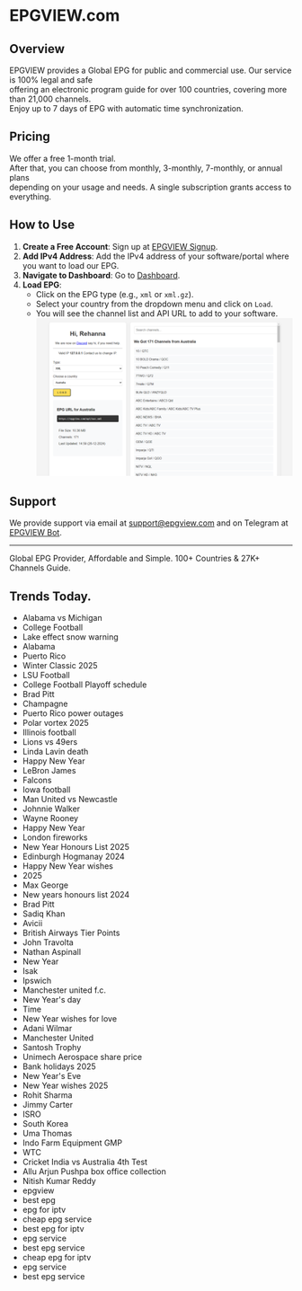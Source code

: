 # EPGVIEW.com



## Overview
EPGVIEW provides a Global EPG for public and commercial use. Our service is 100% legal and safe\
offering an electronic program guide for over 100 countries, covering more than 21,000 channels.\
Enjoy up to 7 days of EPG with automatic time synchronization.

## Pricing
We offer a free 1-month trial. \
After that, you can choose from monthly, 3-monthly, 7-monthly, or annual plans \
depending on your usage and needs. A single subscription grants access to everything.

## How to Use
1. **Create a Free Account**: Sign up at [EPGVIEW Signup](https://epgview.com/signup.php).
2. **Add IPv4 Address**: Add the IPv4 address of your software/portal where you want to load our EPG.
3. **Navigate to Dashboard**: Go to [Dashboard](https://epgview.com/dashboard.php).
4. **Load EPG**:
   - Click on the EPG type (e.g., `xml` or `xml.gz`).
   - Select your country from the dropdown menu and click on `Load`.
   - You will see the channel list and API URL to add to your software.
![EPGVIEW](img/dashboard.png)
## Support
We provide support via email at [support@epgview.com](mailto:support@epgview.com) and on Telegram at [EPGVIEW Bot](https://t.me/epgview_bot).

---

Global EPG Provider, Affordable and Simple. 100+ Countries & 27K+ Channels Guide.

## Trends Today.

- Alabama vs Michigan
- College Football
- Lake effect snow warning
- Alabama
- Puerto Rico
- Winter Classic 2025
- LSU Football
- College Football Playoff schedule
- Brad Pitt
- Champagne
- Puerto Rico power outages
- Polar vortex 2025
- Illinois football
- Lions vs 49ers
- Linda Lavin death
- Happy New Year
- LeBron James
- Falcons
- Iowa football
- Man United vs Newcastle
- Johnnie Walker
- Wayne Rooney
- Happy New Year
- London fireworks
- New Year Honours List 2025
- Edinburgh Hogmanay 2024
- Happy New Year wishes
- 2025
- Max George
- New years honours list 2024
- Brad Pitt
- Sadiq Khan
- Avicii
- British Airways Tier Points
- John Travolta
- Nathan Aspinall
- New Year
- Isak
- Ipswich
- Manchester united f.c.
- New Year's day
- Time
- New Year wishes for love
- Adani Wilmar
- Manchester United
- Santosh Trophy
- Unimech Aerospace share price
- Bank holidays 2025
- New Year's Eve
- New Year wishes 2025
- Rohit Sharma
- Jimmy Carter
- ISRO
- South Korea
- Uma Thomas
- Indo Farm Equipment GMP
- WTC
- Cricket India vs Australia 4th Test
- Allu Arjun Pushpa box office collection
- Nitish Kumar Reddy
- epgview
- best epg
- epg for iptv
- cheap epg service
- best epg for iptv
- epg service
- best epg service
- cheap epg for iptv
- epg service
- best epg service
